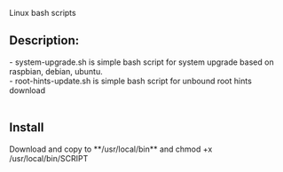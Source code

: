 Linux bash scripts

<h2>Description:</h2>
- system-upgrade.sh is simple bash script for system upgrade based on raspbian, debian, ubuntu.<br />
- root-hints-update.sh is simple bash script for unbound root hints download<br />
<br />

<h2>Install</h2>
Download and copy to **/usr/local/bin** and chmod +x /usr/local/bin/SCRIPT
